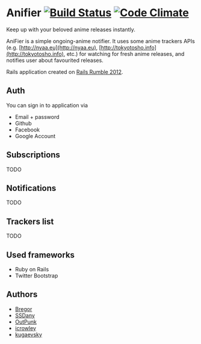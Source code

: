 # Anifier  [![Build Status](https://travis-ci.org/pantsu/anifier.png)](https://travis-ci.org/pantsu/anifier) [![Code Climate](https://codeclimate.com/badge.png)](https://codeclimate.com/github/pantsu/anifier)

Keep up with your beloved anime releases instantly.

AniFier is a simple ongoing-anime notifier.
It uses some anime trackers APIs (e.g. [http://nyaa.eu](http://nyaa.eu), [http://tokyotosho.info](http://tokyotosho.info), etc.) for watching for fresh anime releases, and notifies user about favourited releases.

Rails application created on [Rails Rumble 2012](http://railsrumble.com/entries/527-anifier).

## Auth

You can sign in to application via

* Email + password
* Github
* Facebook
* Google Account

## Subscriptions

TODO

## Notifications

TODO

## Trackers list

TODO

## Used frameworks

* Ruby on Rails
* Twitter Bootstrap

## Authors

* [Bregor](https://github.com/Bregor)
* [SSDany](https://github.com/SSDany)
* [OutPunk](https://github.com/OutPunk)
* [icrowley](https://github.com/icrowley)
* [kugaevsky](https://github.com/kugaevsky)
